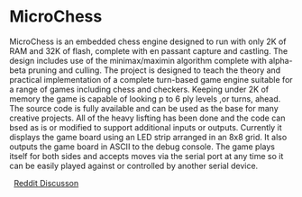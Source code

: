 # MicroChess
MicroChess is an embedded chess engine designed to run with only 2K of RAM and 32K of flash, complete with en passant capture and castling. The design includes use of the minimax/maximin algorithm complete with alpha-beta pruning and culling. The project is designed to teach the theory and practical implementation of a complete turn-based game engine suitable for a range of games including chess and checkers. Keeping under 2K of memory the game is capable of looking p to 6 ply levels ,or turns, ahead. The source code is fully available and can be used as the base for many creative projects. All of the heavy lisfting has been done and the code can bsed as is or modified to support additional inputs or outputs. Currently it displays the game board using an LED strip arranged in an 8x8 grid. It also outputs the game board in ASCII to the debug console. The game plays itself for both sides and accepts moves via the serial port at any time so it can be easily played against or controlled by another serial device. 

&nbsp;
[Reddit Discusson](https://www.reddit.com/r/arduino/comments/11q4916/so_you_want_to_build_a_chess_engine/?utm_source=share&utm_medium=web2x&context=3)

&nbsp;
